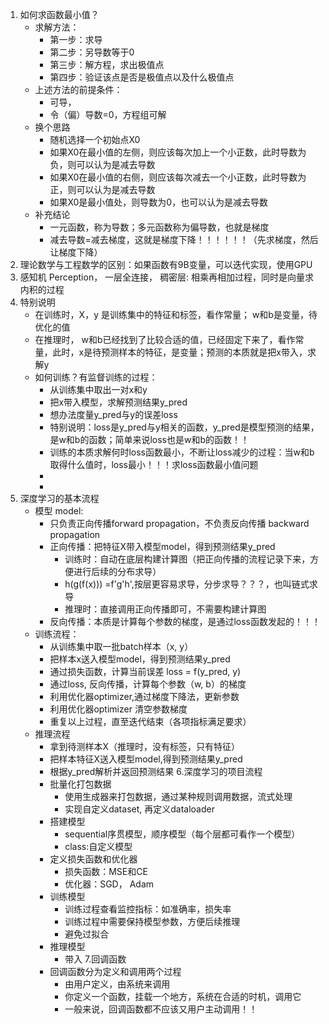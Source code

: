 1. 如何求函数最小值？
    - 求解方法：
      - 第一步：求导
      - 第二步：另导数等于0
      - 第三步：解方程，求出极值点
      - 第四步：验证该点是否是极值点以及什么极值点
    - 上述方法的前提条件：
      - 可导，
      - 令（偏）导数=0，方程组可解
    - 换个思路
      - 随机选择一个初始点X0
      - 如果X0在最小值的左侧，则应该每次加上一个小正数，此时导数为负，则可以认为是减去导数
      - 如果X0在最小值的右侧，则应该每次减去一个小正数，此时导数为正，则可以认为是减去导数
      - 如果X0是最小值处，则导数为0，也可以认为是减去导数
    - 补充结论
      - 一元函数，称为导数；多元函数称为偏导数，也就是梯度
      - 减去导数=减去梯度，这就是梯度下降！！！！！！（先求梯度，然后让梯度下降）
2. 理论数学与工程数学的区别：如果函数有9B变量，可以迭代实现，使用GPU
3.  感知机 Perception， 一层全连接， 稠密层: 相乘再相加过程，同时是向量求内积的过程
4. 特别说明
   - 在训练时，X，y 是训练集中的特征和标签，看作常量； w和b是变量，待优化的值
   - 在推理时， w和b已经找到了比较合适的值，已经固定下来了，看作常量，此时，x是待预测样本的特征，是变量；预测的本质就是把x带入，求解y
   - 如何训练？有监督训练的过程：
     - 从训练集中取出一对x和y
     - 把x带入模型，求解预测结果y_pred
     - 想办法度量y_pred与y的误差loss
     - 特别说明：loss是y_pred与y相关的函数，y_pred是模型预测的结果，是w和b的函数；简单来说loss也是w和b的函数！！
     - 训练的本质求解何时loss函数最小，不断让loss减少的过程：当w和b取得什么值时，loss最小！！！求loss函数最小值问题
     - 
     - 
5. 深度学习的基本流程
   - 模型 model:
     - 只负责正向传播forward propagation，不负责反向传播 backward propagation
     - 正向传播：把特征X带入模型model，得到预测结果y_pred
       - 训练时：自动在底层构建计算图（把正向传播的流程记录下来，方便进行后续的分布求导）
       - h(g(f(x))) =f'g'h',按层更容易求导，分步求导？？？，也叫链式求导
       - 推理时：直接调用正向传播即可，不需要构建计算图
     - 反向传播：本质是计算每个参数的梯度，是通过loss函数发起的！！！
   - 训练流程：
     - 从训练集中取一批batch样本（x, y）
     - 把样本x送入模型model，得到预测结果y_pred
     - 通过损失函数，计算当前误差 loss = f(y_pred, y)
     - 通过loss, 反向传播，计算每个参数（w, b）的梯度
     - 利用优化器optimizer,通过梯度下降法，更新参数
     - 利用优化器optimizer 清空参数梯度
     - 重复以上过程，直至迭代结束（各项指标满足要求）
   - 推理流程
     - 拿到待测样本X（推理时，没有标签，只有特征）
     - 把样本特征X送入模型model,得到预测结果y_pred
     - 根据y_pred解析并返回预测结果
6.深度学习的项目流程
     - 批量化打包数据
       - 使用生成器来打包数据，通过某种规则调用数据，流式处理
       - 实现自定义dataset, 再定义dataloader
     - 搭建模型
       - sequential序贯模型，顺序模型（每个层都可看作一个模型）
       - class:自定义模型
     - 定义损失函数和优化器
       - 损失函数：MSE和CE
       - 优化器：SGD， Adam
     - 训练模型
       - 训练过程查看监控指标：如准确率，损失率
       - 训练过程中需要保持模型参数，方便后续推理
       - 避免过拟合
     - 推理模型
       - 带入
7.回调函数
     - 回调函数分为定义和调用两个过程
       - 由用户定义，由系统来调用
       - 你定义一个函数，挂载一个地方，系统在合适的时机，调用它
       - 一般来说，回调函数都不应该又用户主动调用！！